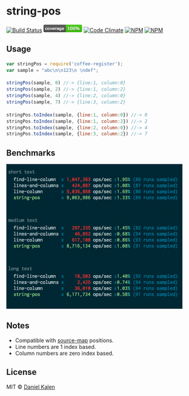 # string-pos
[![Build Status](https://travis-ci.org/danielkalen/string-pos.svg?branch=master)](https://travis-ci.org/danielkalen/string-pos)
[![Coverage](.config/badges/coverage.png?raw=true)](https://github.com/danielkalen/string-pos)
[![Code Climate](https://codeclimate.com/github/danielkalen/string-pos/badges/gpa.svg)](https://codeclimate.com/github/danielkalen/string-pos)
[![NPM](https://img.shields.io/npm/v/string-pos.svg)](https://npmjs.com/package/string-pos)
[![NPM](https://img.shields.io/npm/dm/string-pos.svg)](https://npmjs.com/package/string-pos)


## Usage
```javascript
var stringPos = require('coffee-register');
var sample = "abc\n\n123\n \ndef";

stringPos(sample, 0) //-> {line:1, column:0}
stringPos(sample, 2) //-> {line:1, column:2}
stringPos(sample, 4) //-> {line:2, column:0}
stringPos(sample, 7) //-> {line:3, column:2}

stringPos.toIndex(sample, {line:1, column:0}) //-> 0
stringPos.toIndex(sample, {line:1, column:2}) //-> 2
stringPos.toIndex(sample, {line:2, column:0}) //-> 4
stringPos.toIndex(sample, {line:3, column:2}) //-> 7
```


## Benchmarks
[![Benchmarks](benchmarks/results.png?raw=true)](https://github.com/danielkalen/string-pos)


## Notes
- Compatible with [source-map](http://ghub.io/source-map) positions.
- Line numbers are 1 index based.
- Column numbers are zero index based.



## License
MIT © [Daniel Kalen](https://github.com/danielkalen)